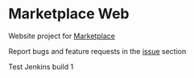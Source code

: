# Marketplace Web
 Website project for [Marketplace](https://docs.restoremonarchy.com/marketplace/overview/)

Report bugs and feature requests in the [issue](https://github.com/RestoreMonarchy/Marketplace-Web/issues) section

Test Jenkins build 1